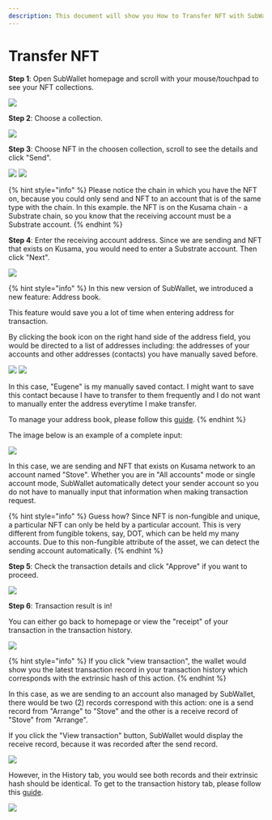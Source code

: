```yaml
---
description: This document will show you How to Transfer NFT with SubWallet.
---
```


# Transfer NFT

**Step 1**: Open SubWallet homepage and scroll with your mouse/touchpad to see your NFT collections.

![](<../../.gitbook/assets/image (62) (1) (1).png>)



**Step 2**: Choose a collection.

![](<../../.gitbook/assets/image (11) (1) (2).png>)



**Step 3**: Choose NFT in the choosen collection, scroll to see the details and click "Send".

![](<../../.gitbook/assets/image (146) (1) (1).png>) ![](<../../.gitbook/assets/image (25) (2).png>)

{% hint style="info" %}
Please notice the chain in which you have the NFT on, because you could only send and NFT to an account that is of the same type with the chain. In this example. the NFT is on the Kusama chain - a Substrate chain, so you know that the receiving account must be a Substrate account.&#x20;
{% endhint %}



**Step 4**: Enter the receiving account address. Since we are sending and NFT that exists on Kusama, you would need to enter a Substrate account. Then click "Next".

![](<../../.gitbook/assets/image (40) (2).png>)

{% hint style="info" %}
In this new version of SubWallet, we introduced a new feature: Address book.&#x20;

This feature would save you a lot of time when entering address for transaction.&#x20;

By clicking the book icon on the right hand side of the address field, you would be directed to a list of addresses including: the addresses of your accounts and other addresses (contacts) you have manually saved before.&#x20;

![](<../../.gitbook/assets/image (144) (1) (1) (1).png>) ![](<../../.gitbook/assets/image (7) (3).png>)

In this case, "Eugene" is my manually saved contact. I might want to save this contact because I have to transfer to them frequently and I do not want to manually enter the address everytime I make transfer.&#x20;



To manage your address book, please follow this [guide](../manage-address-book.md).
{% endhint %}

The image below is an example of a complete input:

![](<../../.gitbook/assets/image (145) (1) (1).png>)

In this case, we are sending and NFT that exists on Kusama network to an account named "Stove". Whether you are in "All accounts" mode or single account mode, SubWallet automatically detect your sender account so you do not have to manually input that information when making transaction request.&#x20;

{% hint style="info" %}
Guess how? Since NFT is non-fungible and unique, a particular NFT can only be held by a particular account. This is very different from fungible tokens, say, DOT, which can be held my many accounts. Due to this non-fungible attribute of the asset, we can detect the sending account automatically.&#x20;
{% endhint %}



**Step 5**: Check the transaction details and click "Approve" if you want to proceed.

![](<../../.gitbook/assets/image (3) (3) (1) (1) (1).png>)



**Step 6**: Transaction result is in!

You can either go back to homepage or view the "receipt" of your transaction in the transaction history.&#x20;

![](<../../.gitbook/assets/image (161) (1) (1).png>)

{% hint style="info" %}
If you click "view transaction", the wallet would show you the latest transaction record in your transaction history which corresponds with the extrinsic hash of this action.&#x20;
{% endhint %}

In this case, as we are sending to an account also managed by SubWallet, there would be two (2) records correspond with this action: one is a send record from "Arrange" to "Stove" and the other is a receive record of "Stove" from "Arrange".&#x20;

If you click the "View transaction" button, SubWallet would display the receive record, because it was recorded after the send record.

![](<../../.gitbook/assets/image (2) (3) (1) (1).png>)

However, in the History tab, you would see both records and their extrinsic hash should be identical. To get to the transaction history tab, please follow this [guide](broken-reference).

![](<../../.gitbook/assets/image (1) (4) (1).png>)
